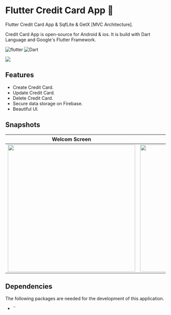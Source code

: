 # Flutter Credit Card App 📝
Flutter Credit Card App & SqfLite & GetX [MVC Architecture].

Credit Card App is open-source for Android & ios. It is build with Dart Language and Google's Flutter Framework.


![flutter](https://img.shields.io/badge/Flutter-Framework-green?logo=flutter)
![Dart](https://img.shields.io/badge/Dart-Language-blue?logo=dart)


<img src="https://github.com/hussenMk/flutter_credit_card_firebase/assets/82022968/8a1c72ce-4d41-40fb-9980-dea5d3b65560" />

## Features
- Create Credit Card.
- Update Credit Card.
- Delete Credit Card.
- Secure data storage on Firebase.
- Beautiful UI.


## Snapshots
| Welcom Screen | Home Screen | Drawer |
|------|-------|-------|
|<img src="" width="400">|<img src="" width="400">|<img src="" width="400">|



## Dependencies
The following packages are needed for the development of this application.
- ``



